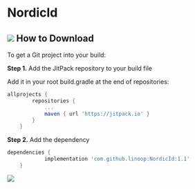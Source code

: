# NordicId
[![](https://jitpack.io/v/linoop/NordicId.svg)](https://jitpack.io/#linoop/NordicId)
How to Download
---------------

To get a Git project into your build:

**Step 1.** Add the JitPack repository to your build file

Add it in your root build.gradle at the end of repositories:

```gradle
allprojects {
		repositories {
			...
			maven { url 'https://jitpack.io' }
		}
	}
```

**Step 2.** Add the dependency

```gradle
dependencies {
	        implementation 'com.github.linoop:NordicId:1.1'
	}
```
[![](https://jitpack.io/v/linoop/NordicId.svg)](https://jitpack.io/#linoop/NordicId)
